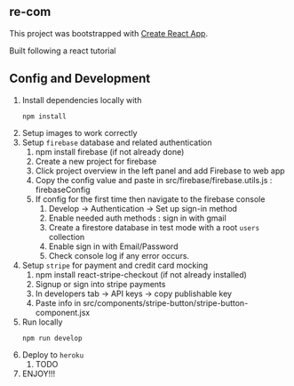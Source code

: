 ## re-com

This project was bootstrapped with [Create React App](https://github.com/facebook/create-react-app).

Built following a react tutorial

## Config and Development

1. Install dependencies locally with
   ```
   npm install
   ```
2. Setup images to work correctly
3. Setup `firebase` database and related authentication
   1. npm install firebase (if not already done)
   2. Create a new project for firebase
   3. Click project overview in the left panel and add Firebase to web app
   4. Copy the config value and paste in src/firebase/firebase.utils.js : firebaseConfig
   5. If config for the first time then navigate to the firebase console
      1. Develop -> Authentication -> Set up sign-in method
      2. Enable needed auth methods : sign in with gmail
      3. Create a firestore database in test mode with a root `users` collection
      4. Enable sign in with Email/Password
      5. Check console log if any error occurs.
4. Setup `stripe` for payment and credit card mocking
   1. npm install react-stripe-checkout (if not already installed)  
   2. Signup or sign into stripe payments
   3. In developers tab -> API keys -> copy publishable key
   4. Paste info in src/components/stripe-button/stripe-button-component.jsx
5. Run locally
   ```
   npm run develop
   ```
6. Deploy to `heroku`
   1. TODO
7. ENJOY!!!
